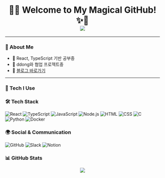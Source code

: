 <!-- README.md -->

<div align="center">

<h1 align="center">
  🌙✨ Welcome to My Magical GitHub! ✨🌙<br>
  <img src="https://readme-typing-svg.herokuapp.com?font=Pacifico&size=30&duration=4000&color=FFB6C1&center=true&vCenter=true&width=500&lines=Hi+%F0%9F%91%8B+I'm+Choi+Hyeonseo!;+%F0%9F%A7%9A%E2%80%8D%E2%99%80%EF%B8%8F✨;+%F0%9F%8C%9F" />
</h1>

</div>

---

### 🌸 About Me

- 🎨 React, TypeScript 기반 공부중
- 🧁 ddong와 협업 프로젝트중
- 📌 [블로그 바로가기](https://pythonyum.tistory.com/)

---

### 🧁 Tech I Use

### 🛠 Tech Stack
![React](https://img.shields.io/badge/-React-61DAFB?style=flat-square&logo=react&logoColor=white)
![TypeScript](https://img.shields.io/badge/-TypeScript-007ACC?style=flat-square&logo=typescript&logoColor=white)
![JavaScript](https://img.shields.io/badge/-JavaScript-F7DF1E?style=flat-square&logo=javascript&logoColor=black)
![Node.js](https://img.shields.io/badge/-Node.js-339933?style=flat-square&logo=node.js&logoColor=white)
![HTML](https://img.shields.io/badge/-HTML5-E34F26?style=flat-square&logo=html5&logoColor=white)
![CSS](https://img.shields.io/badge/-CSS3-1572B6?style=flat-square&logo=css3&logoColor=white)
![C](https://img.shields.io/badge/-C-A8B9CC?style=flat-square&logo=c&logoColor=white)
![Python](https://img.shields.io/badge/-Python-3776AB?style=flat-square&logo=python&logoColor=white)
![Docker](https://img.shields.io/badge/-Docker-2496ED?style=flat-square&logo=docker&logoColor=white)

### 🌍 Social & Communication
![GitHub](https://img.shields.io/badge/-GitHub-181717?style=flat-square&logo=github&logoColor=white)
![Slack](https://img.shields.io/badge/-Slack-4A154B?style=flat-square&logo=slack&logoColor=white)
![Notion](https://img.shields.io/badge/-Notion-000000?style=flat-square&logo=notion&logoColor=white)


### 📊 GitHub Stats

<p align="center">
  <img src="https://github-readme-stats.vercel.app/api?username=choihyeonseo38&show_icons=true&theme=omni&title_color=ff99cc&icon_color=ff99cc&text_color=ffffff&bg_color=DEG,ffccff,ffcce0,ffe6f2"/>
</p>


